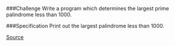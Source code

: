 ###Challenge
Write a program which determines the largest prime palindrome less than 1000.

###Specification
Print out the largest palindrome less than 1000.

[Source](https://www.codeeval.com/open_challenges/3/)